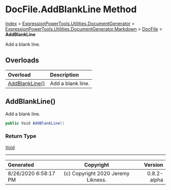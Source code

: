 ﻿# DocFile.AddBlankLine Method

[Index](../index.md) > [ExpressionPowerTools.Utilities.DocumentGenerator](ExpressionPowerTools.Utilities.DocumentGenerator.a.md) > [ExpressionPowerTools.Utilities.DocumentGenerator.Markdown](ExpressionPowerTools.Utilities.DocumentGenerator.Markdown.n.md) > [DocFile](ExpressionPowerTools.Utilities.DocumentGenerator.Markdown.DocFile.cs.md) > **AddBlankLine**

Add a blank line.

## Overloads

| Overload | Description |
| :-- | :-- |
| [AddBlankLine()](#addblankline) | Add a blank line. |
## AddBlankLine()

Add a blank line.

```csharp
public Void AddBlankLine()
```

### Return Type

 [Void](https://docs.microsoft.com/dotnet/api/system.void) 



---

| Generated | Copyright | Version |
| :-- | :-: | --: |
| 8/26/2020 6:58:17 PM | (c) Copyright 2020 Jeremy Likness. | 0.8.2-alpha |

